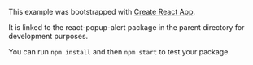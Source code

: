 This example was bootstrapped with [Create React App](https://github.com/facebook/create-react-app).

It is linked to the react-popup-alert package in the parent directory for development purposes.

You can run `npm install` and then `npm start` to test your package.
